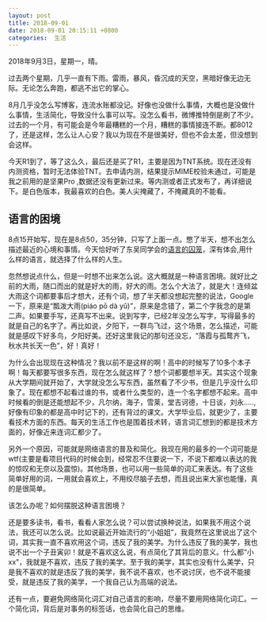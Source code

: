```yaml
---
layout: post
title: 2018-09-01
date: 2018-09-01 20:15:11 +0800
categories:  生活
---
```


2018年9月3日，星期一，晴。

过去两个星期，几乎一直有下雨。雷雨，暴风，昏沉成的天空，黑暗好像无边无际。无论怎么奔跑，都逃不出它的掌心。

8月几乎没怎么写博客，连流水账都没记。好像也没做什么事情，大概也是没做什么事情，生活简化，导致没什么事可以写。没怎么看书，微博推特倒是刷了不少。过去的一个月，有可能会是今年最糟糕的一个月，糟糕的事情接连不断。都8012了，还是这样，怎么让人心安？我以为现在不是很美好，但也不会太差，但没想到会这样。

今天R1到了，等了这么久，最后还是买了R1，主要是因为TNT系统。现在还没有内测资格，暂时无法体验TNT。去申请内测，结果提示MIME校验未通过，可能是我之前用的是坚果Pro ,数据还没有更新过来。等内测或者正式发布了，再详细说下。是白色版本，我最喜欢的白色。美人尖掩藏了，不掩藏真的不能看。

## 语言的困境
8点15开始写，现在是8点50，35分钟，只写了上面一点。憋了半天，想不出怎么描述最近的心境和事情。今天恰好听了东吴同学会的[语言的囚笼](https://www.ximalaya.com/shangye/8475135/41319462)，深有体会,用什么样的语言，就选择了什么样的人生。

忽然想说点什么，但是一时想不出来怎么说。这大概就是一种语言困境。就好比之前的大雨，随口而出的就是好大的雨，好大的雨。怎么个大法了，就是大！连倾盆大雨这个词都要事后才想大，还有个词，想了半天都没想起完整的说法，Google一下，原来是“瓢泼大雨(piáo pō dà yǔ)”，原来是念错了，第二个字我念的是第二声。如果要手写，还真写不出来。说到写字，已经2年没怎么写字，写得最多的就是自己的名字了。再比如说，夕阳下，一群鸟飞过，这个场景，怎么描述，可能就是感叹下好多鸟，夕阳好美。还好这里我记的那句还没忘，“落霞与孤鹜齐飞，秋水共长天一色”，好！真好！

为什么会出现现在这种情况？我以前不是这样的啊！高中的时候写了10多个本子啊！每天都要写很多东西，现在怎么就这样了？想个词都要想半天。其实这个现象从大学期间就开始了，大学就没怎么写东西，虽然看了不少书，但是几乎没什么印象了。现在都想不起看过谁的书，或者什么类型的，连一个名字都想不起来。高中时候看的倒是还能想起不少，凡尔纳，海子，雪莱，堂吉诃德，十日谈，刘永.....,好像有印象的都是高中时记下的，还有背过的课文。大学毕业后，就更少了，主要看技术方面的东西。每天的生活工作也是围着技术转，语言词汇想到的都是技术方面的，好像近来连词汇都少了。

另外一个原因，可能就是网络语言的普及和简化。我现在用的最多的一个词可能是wtf(主要是看项目代码的时候会到，经常忍不住要说一下，不说下都难以表达的我的惊叹和无奈以及震惊)。其他场景，也可以用一些简单的词汇来表达。有了这些简单好用的词，一用就会喜欢上，不用绞尽脑子去想，而且说出来大家也能懂，真的是很简单。

该怎么办呢？如何摆脱这种语言困境？

还是要多读书，看书，看看人家怎么说？可以尝试换种说法，如果我不用这个说法，我还可以怎么说。比如说最近开始流行的“小姐姐”，我竟然在这里说出了这个词，其实我一直不喜欢用这个词，违反了我的美学。为什么违反了我的美学，我也说不出一个子丑寅卯！就是不喜欢这么说，有点简化了其背后的意义。什么都“小xx"，我就是不喜欢，违反了我的美学。至于我的美学，其实也没有什么美学，只是我不喜欢的就是违反了我的美学，我不说不喜欢，也不说讨厌，也不说不能接受，就是违反了我的美学，一个我自己认为高端的说法。

还有一点，要避免网络简化词汇对自己语言的影响，尽量不要用网络简化词汇。一个简化词，背后是对事务的标签话，也会简化自己的思维。









